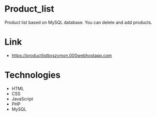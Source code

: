 # Product_list
Product list based on MySQL database. You can delete and add products.

# Link
- https://productlistbyszymon.000webhostapp.com

# Technologies
- HTML
- CSS
- JavaScript
- PHP
- MySQL
